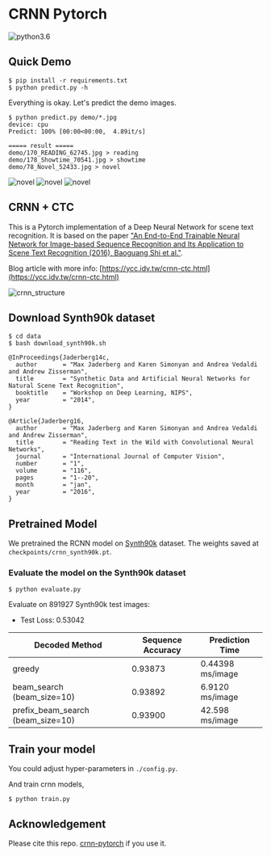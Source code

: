 # CRNN Pytorch

![python3.6](https://img.shields.io/badge/python-3.6-blue.svg)

## Quick Demo

```command
$ pip install -r requirements.txt
$ python predict.py -h
```

Everything is okay. Let's predict the demo images.

```command
$ python predict.py demo/*.jpg
device: cpu
Predict: 100% [00:00<00:00,  4.89it/s]

===== result =====
demo/170_READING_62745.jpg > reading
demo/178_Showtime_70541.jpg > showtime
demo/78_Novel_52433.jpg > novel
```

![novel](./demo/170_READING_62745.jpg)
![novel](./demo/178_Showtime_70541.jpg)
![novel](./demo/78_Novel_52433.jpg)


## CRNN + CTC

This is a Pytorch implementation of a Deep Neural Network for scene text recognition. It is based on the paper ["An End-to-End Trainable Neural Network for Image-based Sequence Recognition and Its Application to Scene Text Recognition (2016), Baoguang Shi et al."](http://arxiv.org/abs/1507.05717).

Blog article with more info: [https://ycc.idv.tw/crnn-ctc.html](https://ycc.idv.tw/crnn-ctc.html)

![crnn_structure](misc/crnn_structure.png)

## Download Synth90k dataset

```command
$ cd data
$ bash download_synth90k.sh
```

```
@InProceedings{Jaderberg14c,
  author       = "Max Jaderberg and Karen Simonyan and Andrea Vedaldi and Andrew Zisserman",
  title        = "Synthetic Data and Artificial Neural Networks for Natural Scene Text Recognition",
  booktitle    = "Workshop on Deep Learning, NIPS",
  year         = "2014",
}

@Article{Jaderberg16,
  author       = "Max Jaderberg and Karen Simonyan and Andrea Vedaldi and Andrew Zisserman",
  title        = "Reading Text in the Wild with Convolutional Neural Networks",
  journal      = "International Journal of Computer Vision",
  number       = "1",
  volume       = "116",
  pages        = "1--20",
  month        = "jan",
  year         = "2016",
}
```

## Pretrained Model

We pretrained the RCNN model on [Synth90k](http://www.robots.ox.ac.uk/~vgg/data/text/) dataset. The weights saved at `checkpoints/crnn_synth90k.pt`.

### Evaluate the model on the Synth90k dataset

```command
$ python evaluate.py
```

Evaluate on 891927 Synth90k test images:

- Test Loss: 0.53042

| Decoded Method                   | Sequence Accuracy | Prediction Time  |
|----------------------------------|-------------------|------------------|
| greedy                           | 0.93873           | 0.44398 ms/image |
| beam_search (beam_size=10)       | 0.93892           | 6.9120  ms/image |
| prefix_beam_search (beam_size=10)| 0.93900           | 42.598  ms/image |


## Train your model

You could adjust hyper-parameters in `./config.py`.

And train crnn models,

```command
$ python train.py
```

## Acknowledgement

Please cite this repo. [crnn-pytorch](https://github.com/GitYCC/crnn-pytorch) if you use it.
